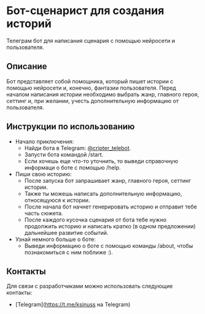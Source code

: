 # Бот-сценарист для создания историй 

Телеграм бот для написания сценария с помощью нейросети и пользователя.


## Описание

Бот представляет собой помощника, который пишет истории с помощью нейросети и, конечно, фантазии пользователя.
Перед началом написания истории необходимо выбрать жанр, главного героя, сеттинг и, при желании, учесть дополнительную информацию от пользователя.

## Инструкции по использованию
- Начало приключения:
  - Найди бота в Telegram: [@cripter_telebot](https://t.me/cripter_telebot).
  - Запусти бота командой /start.
  - Если хочешь еще что-то уточнить, то выведи справочную информаци о боте с помощью /help.
- Пиши свою историю:
  - После запуска бот запрашивает жанр, главного героя, сеттинг истории.
  - Также ты можешь написать дополнительную информацию, относящуюся к истории.
  - После начала бот начнет генерировать историю и отправит тебе часть сюжета.
  - После каждого кусочка сценария от бота тебе нужно продолжить историю и написать кратко (в одном предложении) дальнейшее развитие событий.
- Узнай немного больше о боте:
  - Выведи информацию о боте с помощью команды /about, чтобы познакомиться с ним поближе :).


## Контакты
Для связи с разработчиками можно использовать следующие контакты:

- [Telegram](https://t.me/ksinuss на Telegram)
